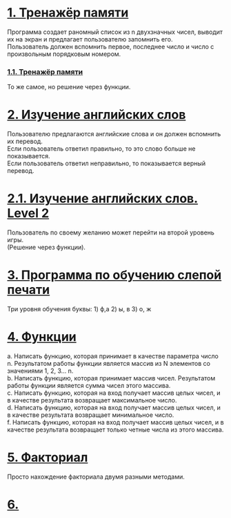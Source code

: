 # [1. Тренажёр памяти](https://github.com/kornilovaap/JavaScript_GeekBrains.ru/blob/main/lesson_3/memory.html)    
Программа создает раномный список из n двухзначных чисел, выводит их на экран и предлагает пользователю запомнить его.    
Пользователь должен вспомнить первое, последнее число и число с произвольным порядковым номером.    

### [1.1. Тренажёр памяти](https://github.com/kornilovaap/JavaScript_GeekBrains.ru/edit/main/lesson_3/memory_func.html)
То же самое, но решение через функции.    
    
# [2. Изучение английских слов](https://github.com/kornilovaap/JavaScript_GeekBrains.ru/blob/main/lesson_3/english.html)     
Пользователю предлагаются английские слова и он должен вспомнить их перевод.    
Если пользователь ответил правильно, то это слово больше не показывается.    
Если пользователь ответил неправильно, то показывается верный перевод.    

# [2.1. Изучение английских слов. Level 2](https://github.com/kornilovaap/JavaScript_GeekBrains.ru/blob/main/lesson_3/english_lev_2.html)      
Пользователь по своему желанию может перейти на второй уровень игры.    
(Решение через функции).
    
# [3. Программа по обучению слепой печати](https://github.com/kornilovaap/JavaScript_GeekBrains.ru/blob/main/lesson_3/typing.html)      
Три уровня обучения буквы: 1) ф,а 2) ы, в 3) о, ж    
    
# [4. Функции](https://github.com/kornilovaap/JavaScript_GeekBrains.ru/blob/main/lesson_3/functions.html)    
a. Написать функцию, которая принимает в качестве параметра число n. Результатом работы функции является массив из N элементов со значениями 1, 2, 3… n.    
b. Написать функцию, которая принимает массив чисел. Результатом работы функции является сумма чисел этого массива.    
c. Написать функцию, которая на вход получает массив целых чисел, и в качестве результата возвращает максимальное число.    
d. Написать функцию, которая на вход получает массив целых чисел, и в качестве результата возвращает минимальное число.    
f. Написать функцию, которая на вход получает массив целых чисел, и в качестве результата возвращает только четные числа из этого массива.     
    
# [5. Факториал](https://github.com/kornilovaap/JavaScript_GeekBrains.ru/blob/main/lesson_3/factorial.html)     
Просто нахождение факториала двумя разными методами.    
     
# [6. ]()
